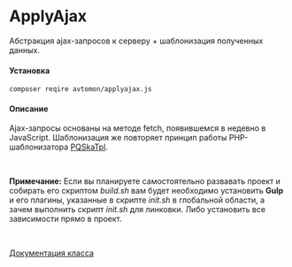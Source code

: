 # ApplyAjax

Абстракция ajax-запросов к серверу + шаблонизация полученных данных. 

#### Установка

``
composer reqire avtomon/applyajax.js
``
<br>

#### Описание

Ajax-запросы основаны на методе fetch, появившемся в недевно в JavaScript. Шаблонизация же повторяет принцип работы PHP-шаблонизатора [PQSkaTpl](https://github.com/avtomon/PQSkaTpl).

<br>


<b>Примечание:</b> 
Если вы планируете самостоятельно развавать проект и собирать его скриптом <i>build.sh</i> вам будет необходимо установить <b>Gulp</b> и его плагины, указанные в скрипте <i>init.sh</i> в глобальной области, а зачем выполнить скрипт <i>init.sh</i> для линковки. Либо установить все зависимости прямо в проект.

<br>

[Документация класса](docs_ru)